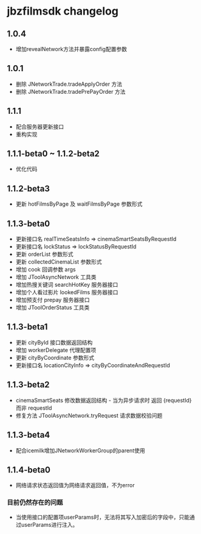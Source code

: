 # jbzfilmsdk changelog

## 1.0.4
  * 增加revealNetwork方法并暴露config配置参数

## 1.0.1
  * 删除 JNetworkTrade.tradeApplyOrder  方法
  * 删除 JNetworkTrade.tradePrePayOrder 方法
  
## 1.1.1
  * 配合服务器更新接口
  * 重构实现
  
## 1.1.1-beta0 ~ 1.1.2-beta2
  * 优化代码
  
## 1.1.2-beta3
  * 更新 hotFilmsByPage 及 waitFilmsByPage 参数形式
  

## 1.1.3-beta0
  * 更新接口名  realTimeSeatsInfo => cinemaSmartSeatsByRequestId
  * 更新接口名  lockStatus => lockStatusByRequestId
  * 更新 orderList 参数形式
  * 更新 collectedCinemaList 参数形式
  * 增加 cook 回调参数 args
  * 增加 JToolAsyncNetwork 工具类
  * 增加热搜关键词 searchHotKey 服务器接口
  * 增加个人看过影片 lookedFilms 服务器接口
  * 增加预支付 prepay 服务器接口
  * 增加 JToolOrderStatus 工具类
  
## 1.1.3-beta1
  * 更新 cityById 接口数据返回结构
  * 增加 workerDelegate 代理配置项
  * 更新 cityByCoordinate 参数形式
  * 更新接口名 locationCityInfo => cityByCoordinateAndRequestId
  
## 1.1.3-beta2
  * cinemaSmartSeats 修改数据返回结构 - 当为异步请求时 返回 {requestId} 而非 requestId
  * 修复方法 JToolAsyncNetwork.tryRequest 请求数据校验问题
  
## 1.1.3-beta4
  * 配合icemilk增加JNetworkWorkerGroup的parent使用
  
## 1.1.4-beta0
  * 网络请求状态返回值为网络请求返回值，不为error
  
### 目前仍然存在的问题
  * 当使用接口的配置项userParams时，无法将其写入加密后的字段中，只能通过userParams进行注入。